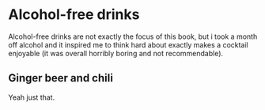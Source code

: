 # Alcohol-free drinks

Alcohol-free drinks are not exactly the focus of this book, but i took a month off alcohol and it inspired me to think hard about exactly makes a cocktail enjoyable \(it was overall horribly boring and not recommendable\).

## Ginger beer and chili

Yeah just that.




